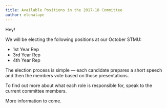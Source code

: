 ```yaml
---
title: Available Positions in the 2017-18 Committee
author: elenalape
---
```


Hey!

We will be electing the following positions at our October STMU:

- 1st Year Rep
- 3rd Year Rep
- 4th Year Rep

The election process is simple — each candidate prepares a short speech and then the members vote based on those presentations.

To find out more about what each role is responsible for, speak to the current committee members.

More information to come.
